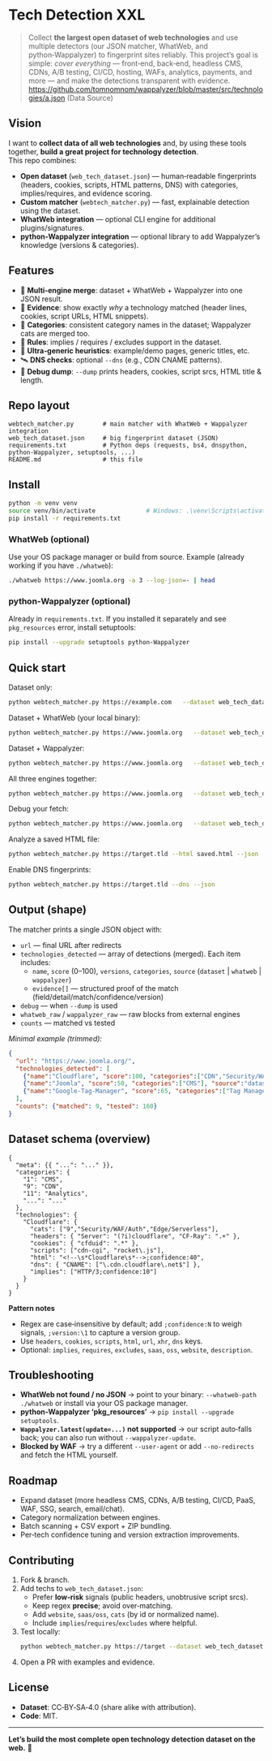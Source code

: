 # Tech Detection XXL

> Collect **the largest open dataset of web technologies** and use multiple detectors (our JSON matcher, WhatWeb, and python‑Wappalyzer) to fingerprint sites reliably. This project’s goal is simple: _cover everything_ — front‑end, back‑end, headless CMS, CDNs, A/B testing, CI/CD, hosting, WAFs, analytics, payments, and more — and make the detections transparent with evidence.
> https://github.com/tomnomnom/wappalyzer/blob/master/src/technologies/a.json (Data Source)
## Vision

I want to **collect data of all web technologies** and, by using these tools together, **build a great project for technology detection**.  
This repo combines:
- **Open dataset** (`web_tech_dataset.json`) — human‑readable fingerprints (headers, cookies, scripts, HTML patterns, DNS) with categories, implies/requires, and evidence scoring.
- **Custom matcher** (`webtech_matcher.py`) — fast, explainable detection using the dataset.
- **WhatWeb integration** — optional CLI engine for additional plugins/signatures.
- **python‑Wappalyzer integration** — optional library to add Wappalyzer’s knowledge (versions & categories).

## Features

- 🔎 **Multi‑engine merge**: dataset + WhatWeb + Wappalyzer into one JSON result.
- 🧾 **Evidence**: show exactly _why_ a technology matched (header lines, cookies, script URLs, HTML snippets).
- 🪪 **Categories**: consistent category names in the dataset; Wappalyzer cats are merged too.
- 🧠 **Rules**: implies / requires / excludes support in the dataset.
- 🪪 **Ultra‑generic heuristics**: example/demo pages, generic titles, etc.
- 🛰 **DNS checks**: optional `--dns` (e.g., CDN CNAME patterns).
- 🧰 **Debug dump**: `--dump` prints headers, cookies, script srcs, HTML title & length.

## Repo layout

```
webtech_matcher.py        # main matcher with WhatWeb + Wappalyzer integration
web_tech_dataset.json     # big fingerprint dataset (JSON)
requirements.txt          # Python deps (requests, bs4, dnspython, python-Wappalyzer, setuptools, ...)
README.md                 # this file
```

## Install

```bash
python -m venv venv
source venv/bin/activate              # Windows: .\venv\Scripts\activate
pip install -r requirements.txt
```

### WhatWeb (optional)

Use your OS package manager or build from source. Example (already working if you have `./whatweb`):
```bash
./whatweb https://www.joomla.org -a 3 --log-json=- | head
```

### python‑Wappalyzer (optional)

Already in `requirements.txt`. If you installed it separately and see `pkg_resources` error, install setuptools:
```bash
pip install --upgrade setuptools python-Wappalyzer
```

## Quick start

Dataset only:
```bash
python webtech_matcher.py https://example.com   --dataset web_tech_dataset.json   --json
```

Dataset + WhatWeb (your local binary):
```bash
python webtech_matcher.py https://www.joomla.org   --dataset web_tech_dataset.json   --whatweb --whatweb-path ./whatweb --whatweb-aggr 3   --json > report.json
```

Dataset + Wappalyzer:
```bash
python webtech_matcher.py https://www.joomla.org   --dataset web_tech_dataset.json   --wappalyzer --wappalyzer-update   --json > report.json
```

All three engines together:
```bash
python webtech_matcher.py https://www.joomla.org   --dataset web_tech_dataset.json   --whatweb --whatweb-path ./whatweb --whatweb-aggr 3   --wappalyzer --wappalyzer-update   --json > merged_report.json
```

Debug your fetch:
```bash
python webtech_matcher.py https://www.joomla.org   --dataset web_tech_dataset.json   --dump --json
```

Analyze a saved HTML file:
```bash
python webtech_matcher.py https://target.tld --html saved.html --json
```

Enable DNS fingerprints:
```bash
python webtech_matcher.py https://target.tld --dns --json
```

## Output (shape)

The matcher prints a single JSON object with:
- `url` — final URL after redirects
- `technologies_detected` — array of detections (merged). Each item includes:
  - `name`, `score` (0–100), `versions`, `categories`, `source` (`dataset` | `whatweb` | `wappalyzer`)
  - `evidence[]` — structured proof of the match (field/detail/match/confidence/version)
- `debug` — when `--dump` is used
- `whatweb_raw` / `wappalyzer_raw` — raw blocks from external engines
- `counts` — matched vs tested

_Minimal example (trimmed):_
```json
{
  "url": "https://www.joomla.org/",
  "technologies_detected": [
    {"name":"Cloudflare", "score":100, "categories":["CDN","Security/WAF/Auth"], "source":"dataset"},
    {"name":"Joomla", "score":50, "categories":["CMS"], "source":"dataset"},
    {"name":"Google-Tag-Manager", "score":65, "categories":["Tag Managers"], "source":"wappalyzer"}
  ],
  "counts": {"matched": 9, "tested": 160}
}
```

## Dataset schema (overview)

```jsonc
{
  "meta": {{ "...": "..." }},
  "categories": {
    "1": "CMS",
    "9": "CDN",
    "11": "Analytics",
    "...": "..."
  },
  "technologies": {
    "Cloudflare": {
      "cats": ["9","Security/WAF/Auth","Edge/Serverless"],
      "headers": { "Server": "(?i)cloudflare", "CF-Ray": ".+" },
      "cookies": { "cfduid": ".*" },
      "scripts": ["cdn-cgi", "rocket\.js"],
      "html": "<!--\s*Cloudflare\s*-->;confidence:40",
      "dns": { "CNAME": ["\.cdn.cloudflare\.net$"] },
      "implies": ["HTTP/3;confidence:10"]
    }
  }
}
```

**Pattern notes**
- Regex are case‑insensitive by default; add `;confidence:N` to weigh signals, `;version:\1` to capture a version group.
- Use `headers`, `cookies`, `scripts`, `html`, `url`, `xhr`, `dns` keys.
- Optional: `implies`, `requires`, `excludes`, `saas`, `oss`, `website`, `description`.

## Troubleshooting

- **WhatWeb not found / no JSON** → point to your binary: `--whatweb-path ./whatweb` or install via your OS package manager.
- **python‑Wappalyzer ‘pkg_resources’** → `pip install --upgrade setuptools`.
- **`Wappalyzer.latest(update=...)` not supported** → our script auto‑falls back; you can also run without `--wappalyzer-update`.
- **Blocked by WAF** → try a different `--user-agent` or add `--no-redirects` and fetch the HTML yourself.

## Roadmap

- Expand dataset (more headless CMS, CDNs, A/B testing, CI/CD, PaaS, WAF, SSG, search, email/chat).
- Category normalization between engines.
- Batch scanning + CSV export + ZIP bundling.
- Per‑tech confidence tuning and version extraction improvements.

## Contributing

1. Fork & branch.
2. Add techs to `web_tech_dataset.json`:
   - Prefer **low‑risk** signals (public headers, unobtrusive script srcs).
   - Keep regex **precise**; avoid over‑matching.
   - Add `website`, `saas/oss`, `cats` (by id or normalized name).
   - Include `implies`/`requires`/`excludes` where helpful.
3. Test locally:
   ```bash
   python webtech_matcher.py https://target --dataset web_tech_dataset.json --json
   ```
4. Open a PR with examples and evidence.

## License

- **Dataset**: CC‑BY‑SA‑4.0 (share alike with attribution).
- **Code**: MIT.

---

**Let’s build the most complete open technology detection dataset on the web.** 🚀
